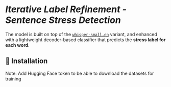 # ***Iterative Label Refinement - Sentence Stress Detection***

The model is built on top of the [`whisper-small.en`](https://huggingface.co/openai/whisper-small.en) variant, and enhanced with a lightweight decoder-based classifier that predicts the **stress label for each word**.

## 🔧 Installation

Note: Add Hugging Face token to be able to download the datasets for training
